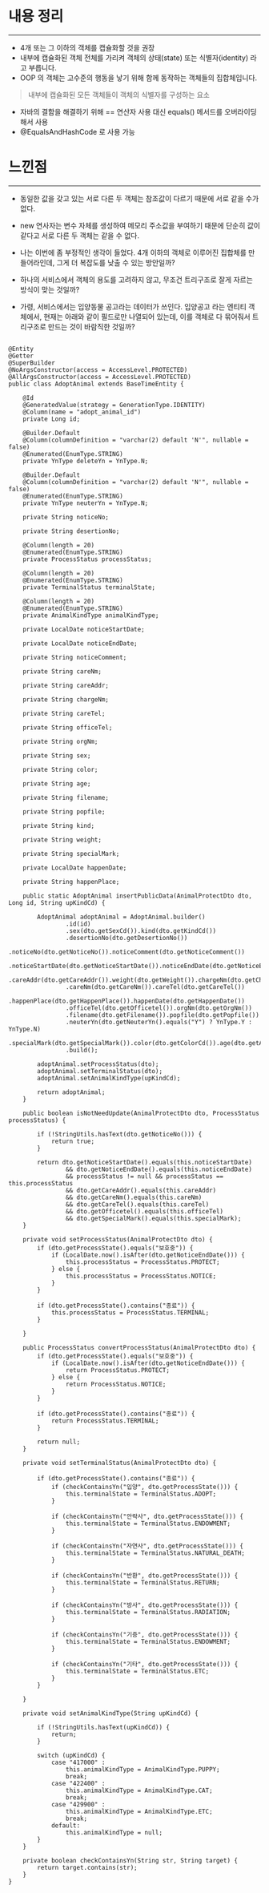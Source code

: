# 내용 정리

---


- 4개 또는 그 이하의 객체를 캡슐화할 것을 권장
- 내부에 캡슐화된 객체 전체를 가리켜 객체의 상태(state) 또는 식별자(identity) 라고 부릅니다.
- OOP 의 객체는 고수준의 행동을 낳기 위해 함께 동작하는 객체들의 집합체입니다.


> 내부에 캡슐화된 모든 객체들이 객체의 식별자를 구성하는 요소

* 자바의 결함을 해결하기 위해 == 연산자 사용 대신 equals() 메서드를 오버라이딩 해서 사용
* @EqualsAndHashCode 로 사용 가능


# 느낀점

---

- 동일한 값을 갖고 있는 서로 다른 두 객체는 참조값이 다르기 때문에 서로 같을 수가 없다.
- new 연사자는 변수 자체를 생성하여 메모리 주소값을 부여하기 때문에 단순히 값이 같다고 서로 다른 두 객체는 같을 수 없다.

- 나는 이번에 좀 부정적인 생각이 들었다. 4개 이하의 객체로 이루어진 집합체를 만들어라인데, 그게 더 복잡도를 낮출 수 있는 방안일까?
- 하나의 서비스에서 객체의 용도를 고려하지 않고, 무조건 트리구조로 잘게 자르는 방식이 맞는 것일까?
- 가령, 서비스에서는 입양동물 공고라는 데이터가 쓰인다. 입양공고 라는 엔티티 객체에서, 현재는 아래와 같이 필드로만 나열되어 있는데, 
  이를 객체로 다 묶어줘서 트리구조로 만드는 것이 바람직한 것일까?
  
<pre>
<code>
@Entity
@Getter
@SuperBuilder
@NoArgsConstructor(access = AccessLevel.PROTECTED)
@AllArgsConstructor(access = AccessLevel.PROTECTED)
public class AdoptAnimal extends BaseTimeEntity {

    @Id
    @GeneratedValue(strategy = GenerationType.IDENTITY)
    @Column(name = "adopt_animal_id")
    private Long id;

    @Builder.Default
    @Column(columnDefinition = "varchar(2) default 'N'", nullable = false)
    @Enumerated(EnumType.STRING)
    private YnType deleteYn = YnType.N;

    @Builder.Default
    @Column(columnDefinition = "varchar(2) default 'N'", nullable = false)
    @Enumerated(EnumType.STRING)
    private YnType neuterYn = YnType.N;

    private String noticeNo;

    private String desertionNo;

    @Column(length = 20)
    @Enumerated(EnumType.STRING)
    private ProcessStatus processStatus;

    @Column(length = 20)
    @Enumerated(EnumType.STRING)
    private TerminalStatus terminalState;

    @Column(length = 20)
    @Enumerated(EnumType.STRING)
    private AnimalKindType animalKindType;

    private LocalDate noticeStartDate;

    private LocalDate noticeEndDate;

    private String noticeComment;

    private String careNm;

    private String careAddr;

    private String chargeNm;

    private String careTel;

    private String officeTel;

    private String orgNm;

    private String sex;

    private String color;

    private String age;

    private String filename;

    private String popfile;

    private String kind;

    private String weight;

    private String specialMark;

    private LocalDate happenDate;

    private String happenPlace;

    public static AdoptAnimal insertPublicData(AnimalProtectDto dto, Long id, String upKindCd) {

        AdoptAnimal adoptAnimal = AdoptAnimal.builder()
                .id(id)
                .sex(dto.getSexCd()).kind(dto.getKindCd())
                .desertionNo(dto.getDesertionNo())
                .noticeNo(dto.getNoticeNo()).noticeComment(dto.getNoticeComment())
                .noticeStartDate(dto.getNoticeStartDate()).noticeEndDate(dto.getNoticeEndDate())
                .careAddr(dto.getCareAddr()).weight(dto.getWeight()).chargeNm(dto.getChargeNm())
                .careNm(dto.getCareNm()).careTel(dto.getCareTel())
                .happenPlace(dto.getHappenPlace()).happenDate(dto.getHappenDate())
                .officeTel(dto.getOfficetel()).orgNm(dto.getOrgNm())
                .filename(dto.getFilename()).popfile(dto.getPopfile())
                .neuterYn(dto.getNeuterYn().equals("Y") ? YnType.Y : YnType.N)
                .specialMark(dto.getSpecialMark()).color(dto.getColorCd()).age(dto.getAge())
                .build();

        adoptAnimal.setProcessStatus(dto);
        adoptAnimal.setTerminalStatus(dto);
        adoptAnimal.setAnimalKindType(upKindCd);

        return adoptAnimal;
    }

    public boolean isNotNeedUpdate(AnimalProtectDto dto, ProcessStatus processStatus) {

        if (!StringUtils.hasText(dto.getNoticeNo())) {
            return true;
        }

        return dto.getNoticeStartDate().equals(this.noticeStartDate)
                && dto.getNoticeEndDate().equals(this.noticeEndDate)
                && processStatus != null && processStatus == this.processStatus
                && dto.getCareAddr().equals(this.careAddr)
                && dto.getCareNm().equals(this.careNm)
                && dto.getCareTel().equals(this.careTel)
                && dto.getOfficetel().equals(this.officeTel)
                && dto.getSpecialMark().equals(this.specialMark);
    }

    private void setProcessStatus(AnimalProtectDto dto) {
        if (dto.getProcessState().equals("보호중")) {
            if (LocalDate.now().isAfter(dto.getNoticeEndDate())) {
                this.processStatus = ProcessStatus.PROTECT;
            } else {
                this.processStatus = ProcessStatus.NOTICE;
            }
        }

        if (dto.getProcessState().contains("종료")) {
            this.processStatus = ProcessStatus.TERMINAL;
        }

    }

    public ProcessStatus convertProcessStatus(AnimalProtectDto dto) {
        if (dto.getProcessState().equals("보호중")) {
            if (LocalDate.now().isAfter(dto.getNoticeEndDate())) {
                return ProcessStatus.PROTECT;
            } else {
                return ProcessStatus.NOTICE;
            }
        }

        if (dto.getProcessState().contains("종료")) {
            return ProcessStatus.TERMINAL;
        }

        return null;
    }

    private void setTerminalStatus(AnimalProtectDto dto) {

        if (dto.getProcessState().contains("종료")) {
            if (checkContainsYn("입양", dto.getProcessState())) {
                this.terminalState = TerminalStatus.ADOPT;
            }

            if (checkContainsYn("안락사", dto.getProcessState())) {
                this.terminalState = TerminalStatus.ENDOWMENT;
            }

            if (checkContainsYn("자연사", dto.getProcessState())) {
                this.terminalState = TerminalStatus.NATURAL_DEATH;
            }

            if (checkContainsYn("반환", dto.getProcessState())) {
                this.terminalState = TerminalStatus.RETURN;
            }

            if (checkContainsYn("방사", dto.getProcessState())) {
                this.terminalState = TerminalStatus.RADIATION;
            }

            if (checkContainsYn("기증", dto.getProcessState())) {
                this.terminalState = TerminalStatus.ENDOWMENT;
            }

            if (checkContainsYn("기타", dto.getProcessState())) {
                this.terminalState = TerminalStatus.ETC;
            }
        }

    }

    private void setAnimalKindType(String upKindCd) {

        if (!StringUtils.hasText(upKindCd)) {
            return;
        }

        switch (upKindCd) {
            case "417000" :
                this.animalKindType = AnimalKindType.PUPPY;
                break;
            case "422400" :
                this.animalKindType = AnimalKindType.CAT;
                break;
            case "429900" :
                this.animalKindType = AnimalKindType.ETC;
                break;
            default:
                this.animalKindType = null;
        }
    }

    private boolean checkContainsYn(String str, String target) {
        return target.contains(str);
    }
}
</code>
</pre>
